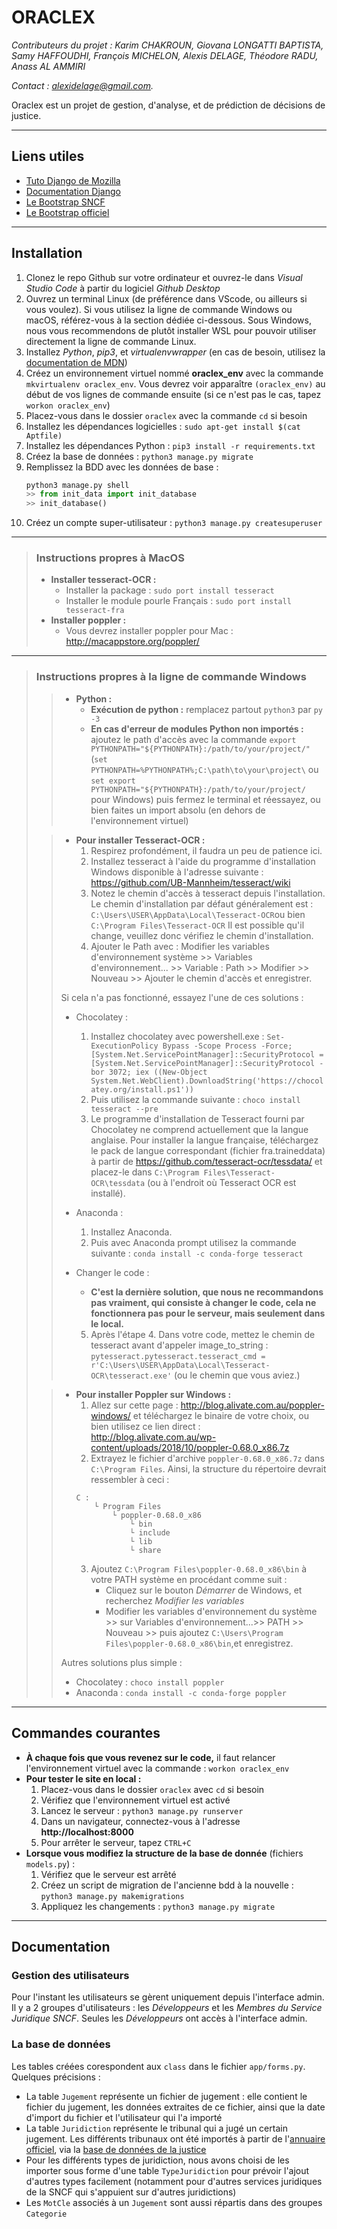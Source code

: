 # ORACLEX

*Contributeurs du projet : Karim CHAKROUN, Giovana LONGATTI BAPTISTA, Samy HAFFOUDHI, François MICHELON, Alexis DELAGE, Théodore RADU, Anass AL AMMIRI*

*Contact : [alexidelage@gmail.com](mailto:alexidelage@gmail.com).*

Oraclex est un projet de gestion, d'analyse, et de prédiction de décisions de justice. 

---

## Liens utiles

* [Tuto Django de Mozilla](https://developer.mozilla.org/fr/docs/Learn/Server-side/Django)
* [Documentation Django](https://docs.djangoproject.com/fr/3.2/)
* [Le Bootstrap SNCF](https://design-bootstrap.sncf.fr/fr/docs/4.3/getting-started/introduction/)
* [Le Bootstrap officiel](https://getbootstrap.com/docs/5.0/getting-started/introduction/)

---

## Installation

1. Clonez le repo Github sur votre ordinateur et ouvrez-le dans *Visual Studio Code* à partir du logiciel *Github Desktop*
2. Ouvrez un terminal Linux (de préférence dans VScode, ou ailleurs si vous voulez). Si vous utilisez la ligne de commande Windows ou macOS, référez-vous à la section dédiée ci-dessous. Sous Windows, nous vous recommendons de plutôt installer WSL pour pouvoir utiliser directement la ligne de commande Linux.
3. Installez *Python*, *pip3*, et *virtualenvwrapper* (en cas de besoin, utilisez la [documentation de MDN](https://developer.mozilla.org/fr/docs/Learn/Server-side/Django/development_environment))
4. Créez un environnement virtuel nommé **oraclex_env** avec la commande `mkvirtualenv oraclex_env`. Vous devrez voir apparaître `(oraclex_env)` au début de vos lignes de commande ensuite (si ce n'est pas le cas, tapez `workon oraclex_env`)
5. Placez-vous dans le dossier `oraclex` avec la commande `cd` si besoin
6. Installez les dépendances logicielles : `sudo apt-get install $(cat Aptfile)`
6. Installez les dépendances Python : `pip3 install -r requirements.txt`
7. Créez la base de données : `python3 manage.py migrate` 
8. Remplissez la BDD avec les données de base :
    ```python
    python3 manage.py shell
    >> from init_data import init_database
    >> init_database()
    ```
9. Créez un compte super-utilisateur : `python3 manage.py createsuperuser`


---

> ### Instructions propres à MacOS
> * **Installer tesseract-OCR :** 
>   * Installer la package : `sudo port install tesseract`
>   * Installer le module pourle Français : `sudo port install tesseract-fra`
> * **Installer poppler :**
>   * Vous devrez installer poppler pour Mac : http://macappstore.org/poppler/

---

> ### Instructions propres à la ligne de commande Windows
> 
>> * **Python :**
>>   * **Exécution de python :** remplacez partout `python3` par `py -3`
>>   * **En cas d'erreur de modules Python non importés :** ajoutez le path d'accès avec la commande `export PYTHONPATH="${PYTHONPATH}:/path/to/your/project/"` (`set PYTHONPATH=%PYTHONPATH%;C:\path\to\your\project\` ou `set export PYTHONPATH="${PYTHONPATH}:/path/to/your/project/` pour Windows) puis fermez le terminal et réessayez, ou bien faites un import absolu (en dehors de l'environnement virtuel)
>
>> * **Pour installer Tesseract-OCR :**
>>   1. Respirez profondément, il faudra un peu de patience ici.
>>   2. Installez tesseract à l'aide du programme d'installation Windows disponible à l'adresse suivante : https://github.com/UB-Mannheim/tesseract/wiki
>>   3. Notez le chemin d'accès à tesseract depuis l'installation. Le chemin d'installation par défaut généralement est : `C:\Users\USER\AppData\Local\Tesseract-OCR`ou bien `C:\Program Files\Tesseract-OCR` Il est possible qu'il change, veuillez donc vérifiez le chemin d'installation.
>>   4. Ajouter le Path avec : Modifier les variables d'environnement système >> Variables d'environnement... >> Variable : Path >> Modifier >> Nouveau >> Ajouter le chemin d'accès et enregistrer.
>>
>>  Si cela n'a pas fonctionné, essayez l'une de ces solutions : 
>>   * Chocolatey : 
>>       1. Installez chocolatey avec powershell.exe : 
`Set-ExecutionPolicy Bypass -Scope Process -Force; [System.Net.ServicePointManager]::SecurityProtocol = [System.Net.ServicePointManager]::SecurityProtocol -bor 3072; iex ((New-Object System.Net.WebClient).DownloadString('https://chocolatey.org/install.ps1'))`
>>       2. Puis utilisez la commande suivante :
`choco install tesseract --pre `
>>       3. Le programme d'installation de Tesseract fourni par Chocolatey ne comprend actuellement que la langue anglaise. Pour installer la langue française, téléchargez le pack de langue correspondant (fichier fra.traineddata) à partir de https://github.com/tesseract-ocr/tessdata/ et placez-le dans `C:\Program Files\Tesseract-OCR\tessdata` (ou à l'endroit où Tesseract OCR est installé).
>>
>> * Anaconda : 
>>     1. Installez Anaconda. 
>>     3. Puis avec Anaconda prompt utilisez la commande suivante :
`conda install -c conda-forge tesseract `
>>
>> * Changer le code : 
>>     * **C'est la dernière solution, que nous ne recommandons pas vraiment, qui consiste à changer le code, cela ne fonctionnera pas pour le serveur, mais seulement dans le local.**
>>     5. Après l'étape 4. Dans votre code, mettez le chemin de tesseract avant d'appeler image_to_string :
`pytesseract.pytesseract.tesseract_cmd = r'C:\Users\USER\AppData\Local\Tesseract-OCR\tesseract.exe'` (ou le chemin que vous aviez.)
>
>> * **Pour installer Poppler sur Windows :**
>>      1. Allez sur cette page : http://blog.alivate.com.au/poppler-windows/  et téléchargez le binaire de votre choix, ou bien utilisez ce lien direct : http://blog.alivate.com.au/wp-content/uploads/2018/10/poppler-0.68.0_x86.7z
>>      2. Extrayez le fichier d'archive `poppler-0.68.0_x86.7z` dans `C:\Program Files`. Ainsi, la structure du répertoire devrait ressembler à ceci :
>>      ```
>>      C :
>>          └ Program Files
>>              └ poppler-0.68.0_x86
>>                  └ bin
>>                  └ include
>>                  └ lib
>>                  └ share
>>      ```
>>      3. Ajoutez `C:\Program Files\poppler-0.68.0_x86\bin` à votre PATH système en procédant comme suit : 
>>          * Cliquez sur le bouton *Démarrer* de Windows, et recherchez *Modifier les variables*
>>          * Modifier les variables d'environnement du système >> sur Variables d'environnement...>> PATH >> Nouveau >> puis ajoutez `C:\Users\Program Files\poppler-0.68.0_x86\bin`,et enregistrez.
>>
>> Autres solutions plus simple : 
>> * Chocolatey : `choco install poppler`
>> * Anaconda : `conda install -c conda-forge poppler`
>>
>

---
## Commandes courantes

* **À chaque fois que vous revenez sur le code,** il faut relancer l'environnement virtuel avec la commande : `workon oraclex_env`
* **Pour tester le site en local :**
    1. Placez-vous dans le dossier `oraclex` avec `cd` si besoin
    2. Vérifiez que l'environnement virtuel est activé
    3. Lancez le serveur : `python3 manage.py runserver`
    4. Dans un navigateur, connectez-vous à l'adresse **http://localhost:8000**
    5. Pour arrêter le serveur, tapez `CTRL+C`
* **Lorsque vous modifiez la structure de la base de donnée** (fichiers `models.py`) :
    1. Vérifiez que le serveur est arrêté
    2. Créez un script de migration de l'ancienne bdd à la nouvelle : `python3 manage.py makemigrations`
    3. Appliquez les changements : `python3 manage.py migrate`

---

## Documentation

### Gestion des utilisateurs

Pour l'instant les utilisateurs se gèrent uniquement depuis l'interface admin. Il y a 2 groupes d'utilisateurs : les *Développeurs* et les *Membres du Service Juridique SNCF*.
Seules les *Développeurs* ont accès à l'interface admin.

### La base de données
Les tables créées corespondent aux `class` dans le fichier `app/forms.py`. Quelques précisions :
* La table `Jugement` représente un fichier de jugement : elle contient le fichier du jugement, les données extraites de ce fichier, ainsi que la date d'import du fichier et l'utilisateur qui l'a importé
* La table `Juridiction` représente le tribunal qui a jugé un certain jugement. Les différents tribunaux ont été importés à partir de l'[annuaire officiel](http://www.annuaires.justice.gouv.fr/annuaires-12162/annuaire-des-conseils-de-prudhommes-21779.html), via la [base de données de la justice](http://petitpois.justice.comarquage.fr/poi/search)
* Pour les différents types de juridiction, nous avons choisi de les importer sous forme d'une table `TypeJuridiction` pour prévoir l'ajout d'autres types facilement (notamment pour d'autres services juridiques de la SNCF qui s'appuient sur d'autres juridictions)
* Les `MotCle` associés à un `Jugement` sont aussi répartis dans des groupes `Categorie`

